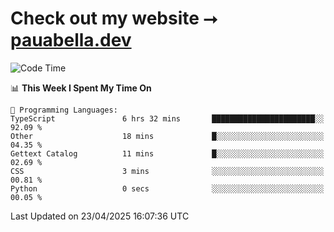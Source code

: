 # Check out my website ⭢ [pauabella.dev](https://pauabella.dev)

<!--START_SECTION:waka-->
![Code Time](http://img.shields.io/badge/Code%20Time-4%2C348%20hrs%2021%20mins-blue)

📊 **This Week I Spent My Time On** 

```text
💬 Programming Languages: 
TypeScript               6 hrs 32 mins       ███████████████████████░░   92.09 % 
Other                    18 mins             █░░░░░░░░░░░░░░░░░░░░░░░░   04.35 % 
Gettext Catalog          11 mins             █░░░░░░░░░░░░░░░░░░░░░░░░   02.69 % 
CSS                      3 mins              ░░░░░░░░░░░░░░░░░░░░░░░░░   00.81 % 
Python                   0 secs              ░░░░░░░░░░░░░░░░░░░░░░░░░   00.05 % 
```


 Last Updated on 23/04/2025 16:07:36 UTC
<!--END_SECTION:waka-->
